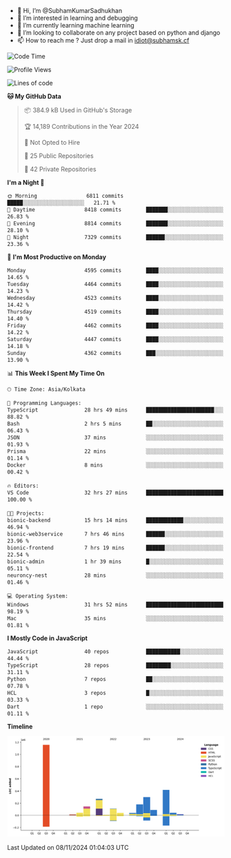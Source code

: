 - 👋 Hi, I’m @SubhamKumarSadhukhan
- 👀 I’m interested in learning and debugging
- 🌱 I’m currently learning machine learning
- 💞️ I’m looking to collaborate on any project based on python and django
- 📫 How to reach me ?
      Just drop a mail in idiot@subhamsk.cf

<!---
SubhamKumarSadhukhan/SubhamKumarSadhukhan is a ✨ special ✨ repository because its `README.md` (this file) appears on your GitHub profile.
You can click the Preview link to take a look at your changes.
--->


<!--START_SECTION:waka-->
![Code Time](http://img.shields.io/badge/Code%20Time-2%2C614%20hrs%2023%20mins-blue)

![Profile Views](http://img.shields.io/badge/Profile%20Views-3-blue)

![Lines of code](https://img.shields.io/badge/From%20Hello%20World%20I%27ve%20Written-2.8%20million%20lines%20of%20code-blue)

**🐱 My GitHub Data** 

> 📦 384.9 kB Used in GitHub's Storage 
 > 
> 🏆 14,189 Contributions in the Year 2024
 > 
> 🚫 Not Opted to Hire
 > 
> 📜 25 Public Repositories 
 > 
> 🔑 42 Private Repositories 
 > 
**I'm a Night 🦉** 

```text
🌞 Morning                6811 commits        █████░░░░░░░░░░░░░░░░░░░░   21.71 % 
🌆 Daytime                8418 commits        ███████░░░░░░░░░░░░░░░░░░   26.83 % 
🌃 Evening                8814 commits        ███████░░░░░░░░░░░░░░░░░░   28.10 % 
🌙 Night                  7329 commits        ██████░░░░░░░░░░░░░░░░░░░   23.36 % 
```
📅 **I'm Most Productive on Monday** 

```text
Monday                   4595 commits        ████░░░░░░░░░░░░░░░░░░░░░   14.65 % 
Tuesday                  4464 commits        ████░░░░░░░░░░░░░░░░░░░░░   14.23 % 
Wednesday                4523 commits        ████░░░░░░░░░░░░░░░░░░░░░   14.42 % 
Thursday                 4519 commits        ████░░░░░░░░░░░░░░░░░░░░░   14.40 % 
Friday                   4462 commits        ████░░░░░░░░░░░░░░░░░░░░░   14.22 % 
Saturday                 4447 commits        ████░░░░░░░░░░░░░░░░░░░░░   14.18 % 
Sunday                   4362 commits        ███░░░░░░░░░░░░░░░░░░░░░░   13.90 % 
```


📊 **This Week I Spent My Time On** 

```text
🕑︎ Time Zone: Asia/Kolkata

💬 Programming Languages: 
TypeScript               28 hrs 49 mins      ██████████████████████░░░   88.82 % 
Bash                     2 hrs 5 mins        ██░░░░░░░░░░░░░░░░░░░░░░░   06.43 % 
JSON                     37 mins             ░░░░░░░░░░░░░░░░░░░░░░░░░   01.93 % 
Prisma                   22 mins             ░░░░░░░░░░░░░░░░░░░░░░░░░   01.14 % 
Docker                   8 mins              ░░░░░░░░░░░░░░░░░░░░░░░░░   00.42 % 

🔥 Editors: 
VS Code                  32 hrs 27 mins      █████████████████████████   100.00 % 

🐱‍💻 Projects: 
bionic-backend           15 hrs 14 mins      ████████████░░░░░░░░░░░░░   46.94 % 
bionic-web3service       7 hrs 46 mins       ██████░░░░░░░░░░░░░░░░░░░   23.96 % 
bionic-frontend          7 hrs 19 mins       ██████░░░░░░░░░░░░░░░░░░░   22.54 % 
bionic-admin             1 hr 39 mins        █░░░░░░░░░░░░░░░░░░░░░░░░   05.11 % 
neuroncy-nest            28 mins             ░░░░░░░░░░░░░░░░░░░░░░░░░   01.46 % 

💻 Operating System: 
Windows                  31 hrs 52 mins      █████████████████████████   98.19 % 
Mac                      35 mins             ░░░░░░░░░░░░░░░░░░░░░░░░░   01.81 % 
```

**I Mostly Code in JavaScript** 

```text
JavaScript               40 repos            ███████████░░░░░░░░░░░░░░   44.44 % 
TypeScript               28 repos            ████████░░░░░░░░░░░░░░░░░   31.11 % 
Python                   7 repos             ██░░░░░░░░░░░░░░░░░░░░░░░   07.78 % 
HCL                      3 repos             █░░░░░░░░░░░░░░░░░░░░░░░░   03.33 % 
Dart                     1 repo              ░░░░░░░░░░░░░░░░░░░░░░░░░   01.11 % 
```



**Timeline**

![Lines of Code chart](https://raw.githubusercontent.com/SubhamKumarSadhukhan/SubhamKumarSadhukhan/main/assets/bar_graph.png)


 Last Updated on 08/11/2024 01:04:03 UTC
<!--END_SECTION:waka-->
